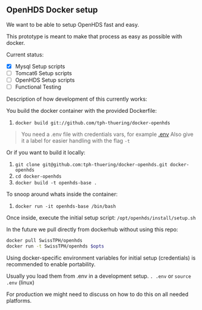 ## OpenHDS Docker setup ##

We want to be able to setup OpenHDS fast and easy.

This prototype is meant to make that process as easy as possible with docker.

Current status:
* [X] Mysql Setup scripts
* [ ] Tomcat6 Setup scripts
* [ ] OpenHDS Setup scripts
* [ ] Functional Testing

Description of how development of this currently works:

You build the docker container with the provided Dockerfile:

1. `docker build git://github.com/tph-thuering/docker-openhds`

> You need a .env file with credentials vars, for example [.env](https://raw.githubusercontent.com/tph-thuering/docker-openhds/master/.env.example)
> Also give it a label for easier handling with the flag `-t`

Or if you want to build it locally:

1. `git clone git@github.com:tph-thuering/docker-openhds.git docker-openhds`
2. `cd docker-openhds`
3. `docker build -t openhds-base .`

To snoop around whats inside the container:

1. `docker run -it openhds-base /bin/bash`

Once inside, execute the initial setup script:
`/opt/openhds/install/setup.sh`

In the future we pull directly from dockerhub without using this repo:

```bash
docker pull SwissTPH/openhds
docker run -t SwissTPH/openhds $opts
```


Using docker-specific environment variables for initial setup (credentials) is recommended to enable portability.

Usually you load them from .env in a development setup. `. .env` or `source .env` (linux)

For production we might need to discuss on how to do this on all needed platforms.
